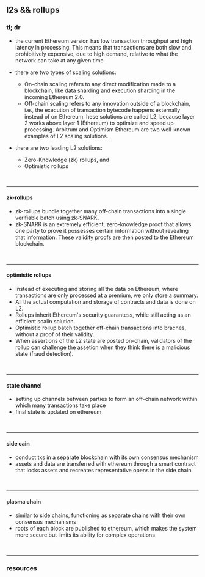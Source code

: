 ##  l2s && rollups

### tl; dr

* the current Ethereum version has low transaction throughput and high latency in processing. This means that transactions are both slow and prohibitively expensive, due to high demand, relative to what the network can take at any given time.
* there are two types of scaling solutions:

     - On-chain scaling refers to any direct modification made to a blockchain, like data sharding and execution sharding in the incoming Ethereum 2.0.
     - Off-chain scaling refers to any innovation outside of a blockchain, i.e., the execution of transaction bytecode happens externally instead of on Ethereum. hese solutions are called L2, because layer 2 works above layer 1 (Ethereum) to optimize and speed up processing. Arbitrum and Optimism Ethereum are two well-known examples of L2 scaling solutions.
* there are two leading L2 solutions:
     - Zero-Knowledge (zk) rollups, and
     - Optimistic rollups

<br>

---

#### zk-rollups

* zk-rollups bundle together many off-chain transactions into a single verifiable batch using zk-SNARK. 
* zk-SNARK is an extremely efficient, zero-knowledge proof that allows one party to prove it possesses certain information without revealing that information. These validity proofs are then posted to the Ethereum blockchain.

<br>

---
#### optimistic rollups

* Instead of executing and storing all the data on Ethereum, where transactions are only processed at a premium, we only store a summary.
* All the actual computation and storage of contracts and data is done on L2.
* Rollups inherit Ethereum's security guarantess, while still acting as an efficient scalin solution.
* Optimistic rollup batch together off-chain transactions into braches, without a proof of their validity.
* When assertions of the L2 state are posted on-chain, validators of the rollup can challenge the assetion when they think there is a malicious state (fraud detection).

<br>

---
#### state channel

* setting up channels between parties to form an off-chain network within which many transactions take place
* final state is updated on ethereum

<br>

---

#### side cain

* conduct txs in a separate blockchain with its own consensus mechanism
* assets and data are transferred with ethereum through a smart contract that locks assets and recreates representative opens in the side chain


<br>

---
#### plasma chain

* similar to side chains, functioning as separate chains with their own consensus mechanisms
* roots of each block are published to ethereum, which makes the system more secure but limits its ability for complex operations


<br>


---

### resources